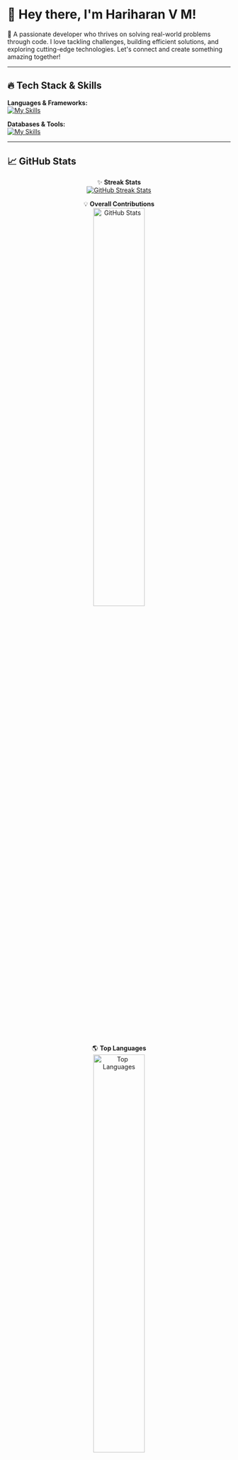 # 👋 Hey there, I'm **Hariharan V M**!  

🚀 A passionate developer who thrives on solving real-world problems through code. I love tackling challenges, building efficient solutions, and exploring cutting-edge technologies. Let's connect and create something amazing together!  

---

## 🔥 Tech Stack & Skills  

**Languages & Frameworks:**  
[![My Skills](https://skillicons.dev/icons?i=java,py,c,nextjs,react,ts,js,html,css)](https://skillicons.dev)  

**Databases & Tools:**  
[![My Skills](https://skillicons.dev/icons?i=postgres,mysql,git)](https://skillicons.dev)  

---

## 📈 GitHub Stats  

<div align="center">

✨ **Streak Stats**  
<a href="https://git.io/streak-stats">
    <img src="https://streak-stats.demolab.com?user=hariharan1009&theme=radical&hide_border=true" alt="GitHub Streak Stats">
</a>  

💡 **Overall Contributions**  
<img src="https://github-readme-stats.vercel.app/api?username=hariharan1009&show_icons=true&theme=radical&hide_border=true" alt="GitHub Stats" width="48%" />  

🌎 **Top Languages**  
<a href="https://github.com/hariharan1009/github-readme-stats">
    <img src="https://github-readme-stats.vercel.app/api/top-langs/?username=hariharan1009&layout=compact&theme=radical&hide_border=true" alt="Top Languages" width="48%" />
</a>

</div>

## 🌐 Connect with Me

[![LeetCode](https://img.shields.io/badge/LeetCode-hari10haran-orange?style=flat-square&logo=leetcode&logoColor=white)](https://leetcode.com/u/hari10haran/)
[![LinkedIn](https://img.shields.io/badge/LinkedIn-blue?style=flat-square&logo=linkedin)](https://www.linkedin.com/in/hari-haran-vm/)
[![Instagram](https://img.shields.io/badge/Instagram-pink?style=flat-square&logo=instagram)](https://www.instagram.com/fan__of__life/)
[![WhatsApp](https://img.shields.io/badge/WhatsApp-25D366?style=flat-square&logo=whatsapp)](https://wa.me/8946020893)

